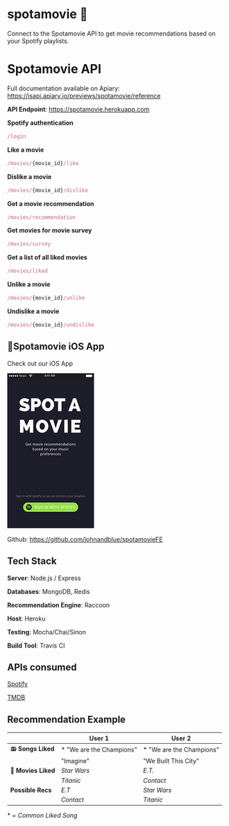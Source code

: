 # spotamovie :movie_camera:

Connect to the Spotamovie API to get movie recommendations based on your Spotify playlists.



# Spotamovie API

Full documentation available on Apiary: https://jsapi.apiary.io/previews/spotamovie/reference



**API Endpoint**: https://spotamovie.herokuapp.com



**Spotify authentication**

```javascript
/login
```



**Like a movie**

```javascript
/movies/{movie_id}/like
```



**Dislike a movie**

```javascript
/movies/{movie_id}/dislike
```



**Get a movie recommendation**

```javascript
/movies/recommendation
```



**Get movies for movie survey**

```javascript
/movies/survey
```



**Get a list of all liked movies**

```javascript
/movies/liked
```



**Unlike a movie**

```javascript
/movies/{movie_id}/unlike
```



**Undislike a movie**

```javascript
/movies/{movie_id}/undislike
```



## :iphone:Spotamovie iOS App

Check out our iOS App

![spotamovie app](./Landing.png)



Github: https://github.com/johnandblue/spotamovieFE



## Tech Stack

**Server**: Node.js / Express

**Databases**: MongoDB, Redis

**Recommendation Engine**: Raccoon

**Host**: Heroku

**Testing**: Mocha/Chai/Sinon

**Build Tool**: Travis CI



## APIs consumed

[Spotify](https://developer.spotify.com/web-api/)

[TMDB](https://www.themoviedb.org/documentation/api)



## Recommendation Example

|                     | User 1                   | User 2                   |
| ------------------- | ------------------------ | ------------------------ |
| 📻 **Songs Liked**  | \* "We are the Champions" | \* "We are the Champions" |
|                     | "Imagine"                | "We Built This City"     |
| 🎦 **Movies Liked** | *Star Wars*              | *E.T.*                   |
|                     | *Titanic*                | *Contact*                |
| **Possible Recs**   | *E.T*                    | *Star Wars*              |
|                     | *Contact*                | *Titanic*                |

\* = *Common Liked Song*
